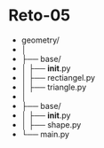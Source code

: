 # Reto-05

- geometry/
- │
- ├── base/
- │ ├── __init__.py 
- │ ├── rectiangel.py 
- │ ├── triangle.py 
- │
- ├── base/
- │ ├── __init__.py
- │ ├── shape.py
- └── main.py
